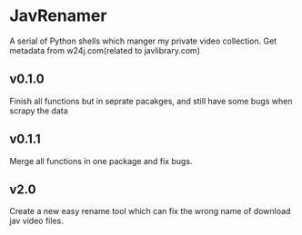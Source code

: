 # JavRenamer
A serial of Python shells which manger my private video collection. 
Get metadata from w24j.com(related to javlibrary.com)
## v0.1.0
Finish all functions but in seprate pacakges, and still have some bugs when scrapy the data
## v0.1.1
Merge all functions in one package and fix bugs.
## v2.0
Create a new easy rename tool which can fix the wrong name of download jav video files.
